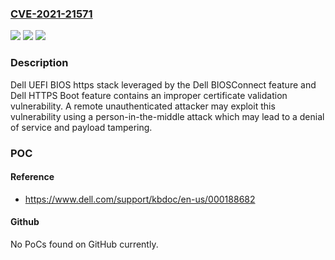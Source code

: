 ### [CVE-2021-21571](https://cve.mitre.org/cgi-bin/cvename.cgi?name=CVE-2021-21571)
![](https://img.shields.io/static/v1?label=Product&message=UEFI%20BIOS%20https%20stack&color=blue)
![](https://img.shields.io/static/v1?label=Version&message=%3D%20Gen%2011%2C%20Gen%2010%20&color=brighgreen)
![](https://img.shields.io/static/v1?label=Vulnerability&message=CWE-295%3A%20Improper%20Certificate%20Validation&color=brighgreen)

### Description

Dell UEFI BIOS https stack leveraged by the Dell BIOSConnect feature and Dell HTTPS Boot feature contains an improper certificate validation vulnerability. A remote unauthenticated attacker may exploit this vulnerability using a person-in-the-middle attack which may lead to a denial of service and payload tampering.

### POC

#### Reference
- https://www.dell.com/support/kbdoc/en-us/000188682

#### Github
No PoCs found on GitHub currently.

